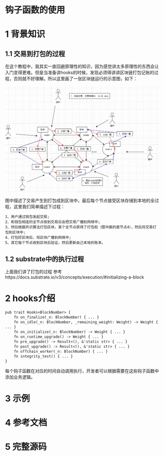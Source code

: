 # 钩子函数的使用

# 1 背景知识
## 1.1 交易到打包的过程
在这个教程中，我其实一直回避原理性的知识，因为感觉讲太多原理性的东西会让入门变得更难。但是当准备讲hooks的时候，发现必须得讲讲区块链打包记账的过程，否则就不好理解。所以这里画了一张区块链运行的示意图，如下：

![发起交易到打包的过程](./assets/运行图.PNG)


图中描述了交易产生到打包成到区块中，最后每个节点接受区块存储到本地的全过程，这里我们简单描述下过程：
```
1、用户通过钱包发起交易;
2、和钱包相连的全节点收到交易后会把交易广播到网络中;
3、然后根据共识算法打包区块，某个全节点获得了打包权（图中画的是节点4），然后将交易打包到区块中;
4、打包好区块后，将区块广播到网络中;
5、其它每个节点收到区块后验证，然后更新自己本地的账本。
```


## 1.2 substrate中的执行过程
上面我们讲了打包的过程
  参考https://docs.substrate.io/v3/concepts/execution/#initializing-a-block
  
# 2 hooks介绍 
```
pub trait Hooks<BlockNumber> {
    fn on_finalize(_n: BlockNumber) { ... }
    fn on_idle(_n: BlockNumber, _remaining_weight: Weight) -> Weight { ... }
    fn on_initialize(_n: BlockNumber) -> Weight { ... }
    fn on_runtime_upgrade() -> Weight { ... }
    fn pre_upgrade() -> Result<(), &'static str> { ... }
    fn post_upgrade() -> Result<(), &'static str> { ... }
    fn offchain_worker(_n: BlockNumber) { ... }
    fn integrity_test() { ... }
}
```
每个钩子函数在对应的时间自动调用执行，开发者可以根据需要在这些钩子函数中添加业务逻辑。

# 3 示例

# 4 参考文档

# 5 完整源码
